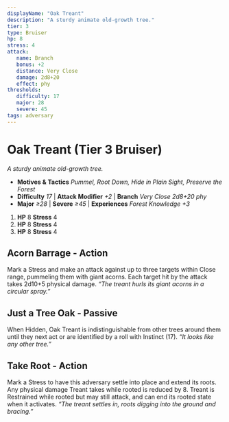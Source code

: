 ```yaml
---
displayName: "Oak Treant"
description: "A sturdy animate old-growth tree."
tier: 3
type: Bruiser
hp: 8
stress: 4
attack:
   name: Branch
   bonus: +2
   distance: Very Close
   damage: 2d8+20
   effect: phy
thresholds:
   difficulty: 17
   major: 28
   severe: 45
tags: adversary
---
```

# Oak Treant (Tier 3 Bruiser)
_A sturdy animate old-growth tree._

- **Motives & Tactics** _Pummel, Root Down, Hide in Plain Sight, Preserve the Forest_
- **Difficulty** _17_ | **Attack Modifier** _+2_ | **Branch** _Very Close 2d8+20 phy_
- **Major** _≥28_ | **Severe** _≥45_ | **Experiences** _Forest Knowledge +3_

1. **HP** 8
   **Stress** 4
2. **HP** 8
   **Stress** 4
3. **HP** 8
   **Stress** 4

## Acorn Barrage - Action
Mark a Stress and make an attack against up to three targets within Close range, pummeling them with giant acorns. Each target hit by the attack takes 2d10+5 physical damage. _“The treant hurls its giant acorns in a circular spray.”_

## Just a Tree Oak - Passive
When Hidden, Oak Treant is indistinguishable from other trees around them until they next act or are identified by a roll with Instinct (17). _“It looks like any other tree.”_

## Take Root - Action
Mark a Stress to have this adversary settle into place and extend its roots. Any physical damage Treant takes while rooted is reduced by 8. Treant is Restrained while rooted but may still attack, and can end its rooted state when it activates. _“The treant settles in, roots digging into the ground and bracing.”_
